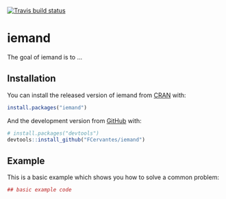 [![Travis build status](https://travis-ci.org/FCervantes/iemand.svg?branch=master)](https://travis-ci.org/FCervantes/iemand)


# iemand

The goal of iemand is to ...

## Installation

You can install the released version of iemand from [CRAN](https://CRAN.R-project.org) with:

``` r
install.packages("iemand")
```

And the development version from [GitHub](https://github.com/) with:

``` r
# install.packages("devtools")
devtools::install_github("FCervantes/iemand")
```
## Example

This is a basic example which shows you how to solve a common problem:

``` r
## basic example code
```

